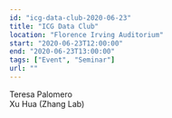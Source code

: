 ```yaml
---
id: "icg-data-club-2020-06-23"
title: "ICG Data Club"
location: "Florence Irving Auditorium"
start: "2020-06-23T12:00:00"
end: "2020-06-23T13:00:00"
tags: ["Event", "Seminar"]
url: ""
---
```


Teresa Palomero<br/>
Xu Hua (Zhang Lab)

<!-- endexcerpt -->
